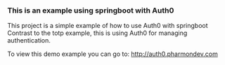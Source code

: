 ### This is an example using springboot with Auth0

This project is a simple example of how to use Auth0 with springboot
Contrast to the totp example, this is using Auth0 for managing authentication.

To view this demo example you can go to:
http://auth0.pharmondev.com

